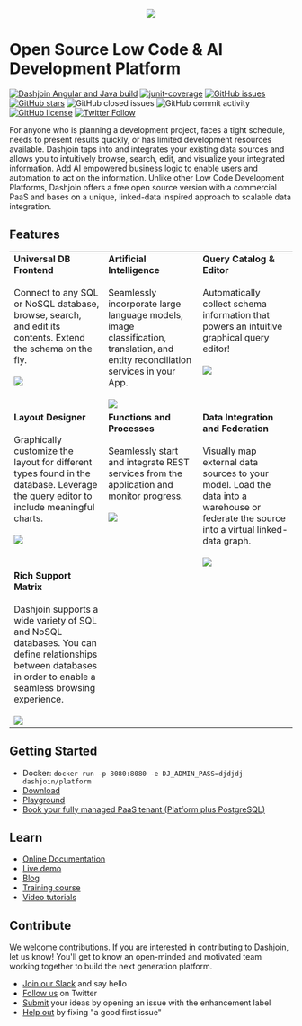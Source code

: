 <p align="center">
<a href="https://dashjoin.com"><img src="https://dashjoin.com/img/fav.png" /></a>
</p>

# Open Source Low Code & AI Development Platform

[![Dashjoin Angular and Java build](https://github.com/dashjoin/platform/workflows/Dashjoin%20CI%20build/badge.svg)](https://github.com/dashjoin/platform/actions)
[![junit-coverage](https://img.shields.io/badge/junit_coverage-84%25-brightgreen)](https://github.com/dashjoin/platform/tree/master/dashjoin-core/src/test/java/org/dashjoin/service)
[![GitHub issues](https://img.shields.io/github/issues/dashjoin/platform)](https://github.com/dashjoin/platform/issues)
[![GitHub stars](https://img.shields.io/github/stars/dashjoin/platform)](https://github.com/dashjoin/platform/stargazers)
![GitHub closed issues](https://img.shields.io/github/issues-closed/dashjoin/platform)
![GitHub commit activity](https://img.shields.io/github/commit-activity/m/dashjoin/platform)
[![GitHub license](https://img.shields.io/github/license/dashjoin/platform)](https://github.com/dashjoin/platform)
[![Twitter Follow](https://img.shields.io/twitter/follow/dashjoin?style=social)](https://twitter.com/dashjoin)

For anyone who is planning a development project, faces a tight schedule, needs to present results quickly, or has limited development resources available. Dashjoin taps into and integrates your existing data sources and allows you to intuitively browse, search, edit, and visualize your integrated information. Add AI empowered business logic to enable users and automation to act on the information. Unlike other Low Code Development Platforms, Dashjoin offers a free open source version with a commercial PaaS and bases on a unique, linked-data inspired approach to scalable data integration.

## Features

<table>
  <tr>
    <td valign="top" width="33%">
      <b>Universal DB Frontend</b><br><br>
      Connect to any SQL or NoSQL database, browse, search, and edit its contents. Extend the schema on the fly.<br><br>
      <a href="https://www.youtube.com/watch?v=zXXtR9zSOXs"><img src="https://img.youtube.com/vi/zXXtR9zSOXs/mqdefault.jpg"></a>
    </td>
    <td valign="top" width="33%">
      <b>Artificial Intelligence</b><br><br>
	  Seamlessly incorporate large language models, image classification, translation, and entity reconciliation services in your App.<br><br>
	  <a href="https://www.youtube.com/watch?v=m5ysD2AlbcE"><img src="https://img.youtube.com/vi/m5ysD2AlbcE/mqdefault.jpg"></a>
    </td>
    <td valign="top" width="33%">
      <b>Query Catalog & Editor</b><br><br>
      Automatically collect schema information that powers an intuitive graphical query editor!<br><br>
      <a href="https://www.youtube.com/watch?v=yxjE8GgXtfo"><img src="https://img.youtube.com/vi/yxjE8GgXtfo/mqdefault.jpg"></a>
    </td>
  </tr>
  <tr>
    <td valign="top" width="33%">
      <b>Layout Designer</b><br><br>
      Graphically customize the layout for different types found in the database. Leverage the query editor to include meaningful charts.<br><br>
      <a href="https://www.youtube.com/watch?v=RuM-im9wd58"><img src="https://img.youtube.com/vi/RuM-im9wd58/mqdefault.jpg"></a>
    </td>
    <td valign="top" width="33%">
      <b>Functions and Processes</b><br><br>
      Seamlessly start and integrate REST services from the application and monitor progress. <br><br>
      <a href="https://www.youtube.com/watch?v=XuymQh6aMIk"><img src="https://img.youtube.com/vi/XuymQh6aMIk/mqdefault.jpg"></a>
    </td>
    <td valign="top" width="33%">
      <b>Data Integration and Federation</b><br><br>
      Visually map external data sources to your model. Load the data into a warehouse or federate the source into a virtual linked-data graph. <br><br>
      <a href="https://www.youtube.com/watch?v=ZsjyucALidY"><img src="https://img.youtube.com/vi/ZsjyucALidY/mqdefault.jpg"></a>
    </td>
  </tr>
  <tr>
    <td valign="top" width="33%">
      <b>Rich Support Matrix</b><br><br>
      Dashjoin supports a wide variety of SQL and NoSQL databases. You can define relationships between databases in order to enable a seamless browsing experience.<br><br>
      <a href="https://www.youtube.com/watch?v=_itCZjvw9D8"><img src="https://img.youtube.com/vi/_itCZjvw9D8/mqdefault.jpg"></a>
    </td>
  </tr>
</table>

## Getting Started

* Docker: ```docker run -p 8080:8080 -e DJ_ADMIN_PASS=djdjdj dashjoin/platform```
* [Download](https://download.dashjoin.com/)
* [Playground](https://playground.dashjoin.com/)
* [Book your fully managed PaaS tenant (Platform plus PostgreSQL)](https://dashjoin.com/#getstarted)

## Learn

* [Online Documentation](https://dashjoin.github.io/platform)
* [Live demo](https://cyber.run.dashjoin.com/)
* [Blog](https://medium.com/@dashjoin)
* [Training course](https://download.dashjoin.com/training/platform.pdf)
* [Video tutorials](https://www.youtube.com/@dashjoin)

## Contribute

We welcome contributions. If you are interested in contributing to Dashjoin, let us know!
You'll get to know an open-minded and motivated team working together to build the next generation platform.

* [Join our Slack](https://join.slack.com/t/dashjoin/shared_invite/zt-1274qbzq9-mwxBq4WwSTJsITjrvYV4pA) and say hello
* [Follow us](https://twitter.com/dashjoin) on Twitter
* [Submit](https://github.com/dashjoin/platform/issues) your ideas by opening an issue with the enhancement label
* [Help out](https://github.com/dashjoin/platform/issues?q=is%3Aissue+is%3Aopen+label%3A%22good+first+issue%22) by fixing "a good first issue"
